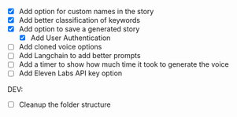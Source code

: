 - [x] Add option for custom names in the story
- [x] Add better classification of keywords
- [x] Add option to save a generated story
    - [x] Add User Authentication
- [ ] Add cloned voice options
- [ ] Add Langchain to add better prompts
- [ ] Add a timer to show how much time it took to generate the voice
- [ ] Add Eleven Labs API key option

DEV: 
- [ ] Cleanup the folder structure